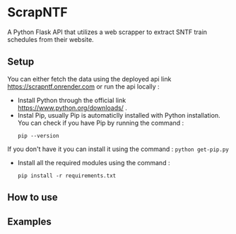 # ScrapNTF
A Python Flask API that utilizes a web scrapper to extract SNTF train schedules from their website.

## Setup
You can either fetch the data using the deployed api link https://scrapntf.onrender.com or run the api locally :
* Install Python through the official link https://www.python.org/downloads/ .
* Instal Pip, usually Pip is automaticlly installed with Python installation.
    You can check if you have Pip by running the command :
    ```
    pip --version
    ```
If you don't have it you can install it using the command :
    ```
    python get-pip.py
    ```
*  Install all the required modules using the command :
    ```
    pip install -r requirements.txt
    ```

## How to use


## Examples

